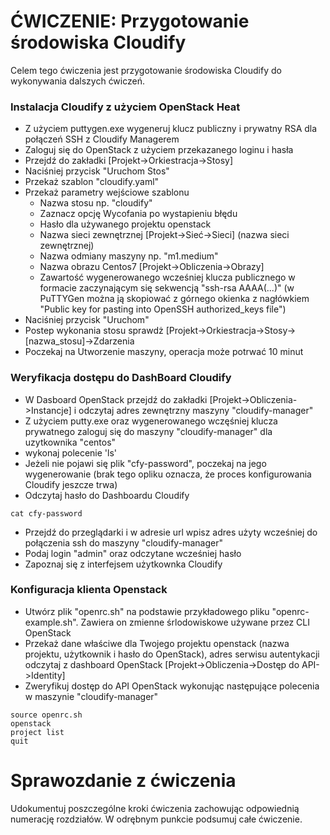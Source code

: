 # ĆWICZENIE: Przygotowanie środowiska Cloudify

Celem tego ćwiczenia jest przygotowanie środowiska Cloudify do wykonywania dalszych ćwiczeń.

### Instalacja Cloudify z użyciem OpenStack Heat
- Z użyciem puttygen.exe wygeneruj klucz publiczny i prywatny RSA dla połączeń SSH z Cloudify Managerem
- Zaloguj się do OpenStack z użyciem przekazanego loginu i hasła
- Przejdź do zakładki [Projekt->Orkiestracja->Stosy]
- Naciśniej przycisk "Uruchom Stos"
- Przekaż szablon "cloudify.yaml"
- Przekaż parametry wejściowe szablonu
	- Nazwa stosu np. "cloudify"
	- Zaznacz opcję Wycofania po wystapieniu błędu
	- Hasło dla używanego projektu openstack
	- Nazwa sieci zewnętrznej [Projekt->Sieć->Sieci] (nazwa sieci zewnętrznej)
	- Nazwa odmiany maszyny np. "m1.medium"
	- Nazwa obrazu Centos7 [Projekt->Obliczenia->Obrazy]
	- Zawartość wygenerowanego wcześniej klucza publicznego w formacie zaczynającym się sekwencją "ssh-rsa AAAA(...)" (w PuTTYGen można ją skopiować z górnego okienka z nagłówkiem "Public key for pasting into OpenSSH authorized_keys file")
- Naciśniej przycisk "Uruchom"
- Postep wykonania stosu sprawdż [Projekt->Orkiestracja->Stosy->[nazwa_stosu]->Zdarzenia
- Poczekaj na Utworzenie maszyny, operacja może potrwać 10 minut

### Weryfikacja dostępu do DashBoard Cloudify
- W Dasboard OpenStack przejdź do zakładki [Projekt->Obliczenia->Instancje] i odczytaj adres zewnętrzny maszyny "cloudify-manager"
- Z użyciem putty.exe oraz wygenerowanego wczęśniej klucza prywatnego zaloguj się do maszyny "cloudify-manager" dla uzytkownika "centos"
- wykonaj polecenie 'ls'
- Jeżeli nie pojawi się plik "cfy-password", poczekaj na jego wygenerowanie (brak tego opliku oznacza, że proces konfigurowania Cloudify jeszcze trwa)
- Odczytaj hasło do Dashboardu Cloudify
```
cat cfy-password
```
- Przejdź do przeglądarki i w adresie url wpisz adres użyty wcześniej do połączenia ssh do maszyny "cloudify-manager"
- Podaj login "admin" oraz odczytane wcześniej hasło 
- Zapoznaj się z interfejsem użytkownka Cloudify

### Konfiguracja klienta Openstack
- Utwórz plik "openrc.sh" na podstawie przykładowego pliku "openrc-example.sh". Zawiera on zmienne śrlodowiskowe używane przez CLI OpenStack
- Przekaż dane właściwe dla Twojego projektu openstack (nazwa projektu, użytkownik i hasło do OpenStack), adres serwisu autentykacji odczytaj z dashboard OpenStack [Projekt->Obliczenia->Dostęp do API->Identity]
- Zweryfikuj dostęp do API OpenStack wykonując następujące polecenia w maszynie "cloudify-manager"

```
source openrc.sh
openstack
project list
quit
```

# Sprawozdanie z ćwiczenia

Udokumentuj poszczególne kroki ćwiczenia zachowując odpowiednią numerację rozdziałów. W odrębnym punkcie podsumuj całe ćwiczenie.

